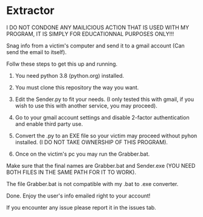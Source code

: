 # Extractor

I DO NOT CONDONE ANY MAILICIOUS ACTION THAT IS USED WITH MY PROGRAM, IT IS SIMPLY FOR EDUCATIONNAL PURPOSES ONLY!!!

Snag info from a victim's computer and send it to a gmail account (Can send the email to itself).

Follw these steps to get this up and running.

1. You need python 3.8 (python.org) installed.

2. You must clone this repository the way you want.

3. Edit the Sender.py to fit your needs. (I only tested this with gmail, if you wish to use this with another service, you may proceed).

4. Go to your gmail account settings and disable 2-factor authentication and enable third party use.

5. Convert the .py to an EXE file so your victim may proceed without pyhon installed. (I DO NOT TAKE OWNERSHIP OF THIS PROGRAM).

6. Once on the victim's pc you may run the Grabber.bat.

Make sure that the final names are Grabber.bat and Sender.exe (YOU NEED BOTH FILES IN THE SAME PATH FOR IT TO WORK).

The file Grabber.bat is not compatible with my .bat to .exe converter.

Done. Enjoy the user's info emailed right to your account!

If you encounter any issue please report it in the issues tab.
